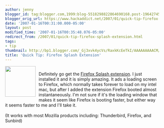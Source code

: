 ```yaml
---
author: jenny
blogger_id: tag:blogger.com,1999:blog-5518298822864690168.post-1964274575697826829
blogger_orig_url: https://www.hackaddict.net/2007/01/quick-tip-firefox-splash-extension.html
date: '2007-01-16T00:31:00.000-05:00'
layout: post
modified_time: '2007-01-16T00:35:48.076-05:00'
redirect_from: /2007/01/quick-tip-firefox-splash-extension.html
tags:
- tip
thumbnail: http://bp1.blogger.com/_Gj3xvk4ycVs/RaxkKcEeTkI/AAAAAAAAACM/5eqODEBaFJ4/s72-c/firefox.png
title: 'Quick Tip: Firefox Splash Extension'
---
```


<img alt="" border="0" id="BLOGGER_PHOTO_ID_5020497815107685954" src="{{ site.url }}/assets/images/2007-01-16-image-0000.png" style="margin: 0pt 10px 10px 0pt; float: left;  width: 100px; height: 100px;"/><br/>Definitely go get the <a href="https://addons.mozilla.org/firefox/2995/">Firefox Splash extension</a>.   I just installed it and it is simply amazing.  It ads a loading screen to Firefox, which normally takes forever to load on my intel mac, but after I added the extension Firefox booted almost instantaneously.  I'm not sure if it's the loading window that makes it seem like Firefox is booting faster, but either way it seems faster to me and I'll take it.<br/><br/>(It works with most Mozilla products including: Thunderbird, Firefox, and Sunbird)